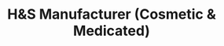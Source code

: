 ---
title: "H&S Manufacturer (Cosmetic & Medicated)"
url: /karachi/hunds-manufacturer-cosmetic-und-medicated/
shop: Kosmetik
---